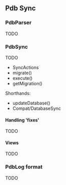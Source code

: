 
## Pdb Sync

### PdbParser

TODO


### PdbSync

TODO

- SyncActions
- migrate()
- execute()
- getMigration()


Shorthands:
- updateDatabase()
- Compat/DatabaseSync


#### Handling 'fixes'

TODO


#### Views

TODO


### PdbLog format

TODO
